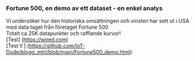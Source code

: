 ### Fortune 500, en demo av ett dataset - en enkel analys

Vi undersöker hur den historiska omsättningen och vinsten har sett ut i USA med data taget från företaget Fortune 500
<br>
Totalt ca 25K datapunkter och rafflande kurvor!
<br>
[Test] (https://wired.com)
<br>
[Test II ] (https://github.com/IoT-Dude/blogg_mtrl/blob/main/Fortune500_demo.html)


